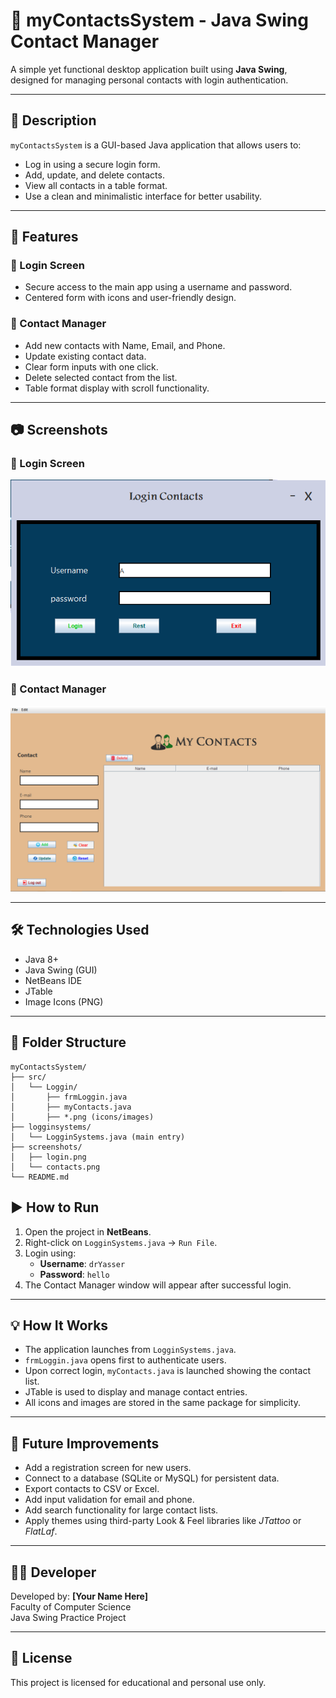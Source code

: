 # 📇 myContactsSystem - Java Swing Contact Manager

A simple yet functional desktop application built using **Java Swing**, designed for managing personal contacts with login authentication.

---

## 📌 Description

`myContactsSystem` is a GUI-based Java application that allows users to:

- Log in using a secure login form.
- Add, update, and delete contacts.
- View all contacts in a table format.
- Use a clean and minimalistic interface for better usability.

---

## 🎯 Features

### 🔐 Login Screen
- Secure access to the main app using a username and password.
- Centered form with icons and user-friendly design.

### 📇 Contact Manager
- Add new contacts with Name, Email, and Phone.
- Update existing contact data.
- Clear form inputs with one click.
- Delete selected contact from the list.
- Table format display with scroll functionality.

---

## 📷 Screenshots

### 🔐 Login Screen
![Login Screen](screenshots/login.png)

### 📇 Contact Manager
![Contact Manager](screenshots/contacts.png)

---

## 🛠️ Technologies Used

- Java 8+
- Java Swing (GUI)
- NetBeans IDE
- JTable
- Image Icons (PNG)

---

## 📁 Folder Structure

```
myContactsSystem/
├── src/
│   └── Loggin/
│       ├── frmLoggin.java
│       ├── myContacts.java
│       ├── *.png (icons/images)
├── logginsystems/
│   └── LogginSystems.java (main entry)
├── screenshots/
│   ├── login.png
│   └── contacts.png
└── README.md
```

## ▶️ How to Run

1. Open the project in **NetBeans**.
2. Right-click on `LogginSystems.java` → `Run File`.
3. Login using:
   - **Username**: `drYasser`
   - **Password**: `hello`
4. The Contact Manager window will appear after successful login.

---

## 💡 How It Works

- The application launches from `LogginSystems.java`.
- `frmLoggin.java` opens first to authenticate users.
- Upon correct login, `myContacts.java` is launched showing the contact list.
- JTable is used to display and manage contact entries.
- All icons and images are stored in the same package for simplicity.

---

## 🚀 Future Improvements

- Add a registration screen for new users.
- Connect to a database (SQLite or MySQL) for persistent data.
- Export contacts to CSV or Excel.
- Add input validation for email and phone.
- Add search functionality for large contact lists.
- Apply themes using third-party Look & Feel libraries like *JTattoo* or *FlatLaf*.

---

## 👨‍💻 Developer

Developed by: **[Your Name Here]**  
Faculty of Computer Science  
Java Swing Practice Project

---

## 📜 License

This project is licensed for educational and personal use only.
